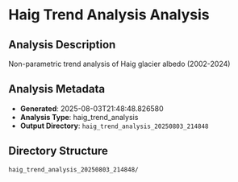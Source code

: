 # Haig Trend Analysis Analysis

## Analysis Description

Non-parametric trend analysis of Haig glacier albedo (2002-2024)

## Analysis Metadata

- **Generated**: 2025-08-03T21:48:48.826580
- **Analysis Type**: haig_trend_analysis
- **Output Directory**: `haig_trend_analysis_20250803_214848`

## Directory Structure

```
haig_trend_analysis_20250803_214848/
